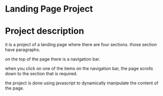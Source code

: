 # Landing Page Project

# Project description

it is a project of a landing page where there are four sections.
those section have paragraphs.

on the top of the page there is a navigation bar.

when you click on one of the items on the navigation bar, the page scrolls
down to the section that is required.

the project is done using javascript to dynamically manipulate the content of the page.